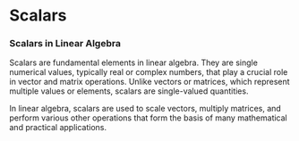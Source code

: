 # Scalars

### Scalars in Linear Algebra

Scalars are fundamental elements in linear algebra. They are single numerical values, typically real or complex numbers, that play a crucial role in vector and matrix operations. Unlike vectors or matrices, which represent multiple values or elements, scalars are single-valued quantities.&#x20;

In linear algebra, scalars are used to scale vectors, multiply matrices, and perform various other operations that form the basis of many mathematical and practical applications.
